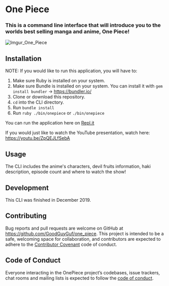 # One Piece
### This is a command line interface that will introduce you to the worlds best selling manga and anime, One Piece!
![Imgur_One_Piece](https://i.imgur.com/njfm5wA.jpg)

## Installation
NOTE: If you would like to run this application, you will have to:

1. Make sure Ruby is installed on your system.
2. Make sure Bundle is installed on your system. You can install it with `gem install bundler` -> https://bundler.io/
2. Clone or download this repository. 
3. `cd` into the CLI directory.
4. Run `bundle install`
5. Run `ruby ./bin/onepiece` or `./bin/onepiece`

You can run the application here on [Repl.it](https://repl.it/@GoodGuyGuf/OnePiece) 

If you would just like to watch the YouTube presentation, watch here: https://youtu.be/ZpQEJLfSebA

## Usage
The CLI includes the anime's characters, devil fruits information, haki description, episode count and where to watch the show!

## Development
This CLI was finished in December 2019.

## Contributing

Bug reports and pull requests are welcome on GitHub at https://github.com/GoodGuyGuf/one_piece. This project is intended to be a safe, welcoming space for collaboration, and contributors are expected to adhere to the [Contributor Covenant](http://contributor-covenant.org) code of conduct.

## Code of Conduct

Everyone interacting in the OnePiece project’s codebases, issue trackers, chat rooms and mailing lists is expected to follow the [code of conduct](https://github.com/GoodGuyGuf/one_piece/blob/master/CODE_OF_CONDUCT.md).
